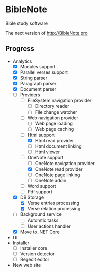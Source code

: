 # BibleNote

Bible study software

The next version of http://BibleNote.pro

## Progress
- Analytics
  - [x] Modules support
  - [x] Parallel verses support
  - [x] String parser
  - [x] Paragraph parser
  - [x] Document parser
  - [ ] Providers
    - [ ] FileSystem navigation provider
      - [ ] Directory reader
      - [ ] File change watcher      
    - [ ] Web navigation provider
      - [ ] Web page loading
      - [ ] Web page caching
    - [ ] Html support
      - [x] Html read provider    
      - [ ] Html document linking
      - [ ] Html viewer
    - [ ] OneNote support
      - [ ] OneNote navigation provider
      - [x] OneNote read provider
      - [ ] OneNote page linking
      - [ ] OneNote addin
    - [ ] Word support
    - [ ] Pdf support
  - [x] DB Storage
    - [x] Verse entries processing
    - [x] Verse relation processing
  - [ ] Background service
    - [ ] Automtic tasks
    - [ ] User actions handler
  - [x] Move to .NET Core
- UI
- Installer
  - [ ] Installer core
  - [ ] Version detector
  - [ ] Regedit editor  
- New web site
